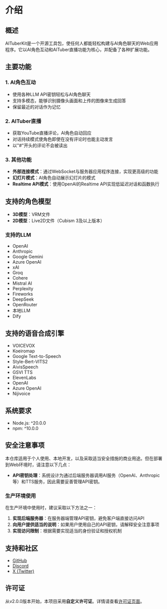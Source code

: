 # 介绍

## 概述

AITuberKit是一个开源工具包，使任何人都能轻松构建与AI角色聊天的Web应用程序。它以AI角色互动和AITuber直播功能为核心，并配备了各种扩展功能。

## 主要功能

### 1. AI角色互动

- 使用各种LLM API密钥轻松与AI角色聊天
- 支持多模态，能够识别摄像头画面和上传的图像来生成回答
- 保留最近的对话作为记忆

### 2. AITuber直播

- 获取YouTube直播评论，AI角色自动回应
- 对话持续模式使角色即使在没有评论时也能主动发言
- 以"#"开头的评论不会被读出

### 3. 其他功能

- **外部连接模式**：通过WebSocket与服务器应用程序连接，实现更高级的功能
- **幻灯片模式**：AI角色自动展示幻灯片的模式
- **Realtime API模式**：使用OpenAI的Realtime API实现低延迟对话和函数执行

## 支持的角色模型

- **3D模型**：VRM文件
- **2D模型**：Live2D文件（Cubism 3及以上版本）

### 支持的LLM

- OpenAI
- Anthropic
- Google Gemini
- Azure OpenAI
- xAI
- Groq
- Cohere
- Mistral AI
- Perplexity
- Fireworks
- DeepSeek
- OpenRouter
- 本地LLM
- Dify

## 支持的语音合成引擎

- VOICEVOX
- Koeiromap
- Google Text-to-Speech
- Style-Bert-VITS2
- AivisSpeech
- GSVI TTS
- ElevenLabs
- OpenAI
- Azure OpenAI
- Nijivoice

## 系统要求

- Node.js: ^20.0.0
- npm: ^10.0.0

## 安全注意事项

本仓库适用于个人使用、本地开发，以及采取适当安全措施的商业用途。但在部署到Web环境时，请注意以下几点：

- **API密钥处理**：系统设计为通过后端服务器调用AI服务（OpenAI、Anthropic等）和TTS服务，因此需要妥善管理API密钥。

### 生产环境使用

在生产环境中使用时，建议采取以下方法之一：

1. **实现后端服务器**：在服务器端管理API密钥，避免客户端直接访问API
2. **向用户提供适当的说明**：如果用户使用自己的API密钥，请解释安全注意事项
3. **实现访问限制**：根据需要实现适当的身份验证和授权机制

## 支持和社区

- [GitHub](https://github.com/tegnike/aituber-kit)
- [Discord](https://discord.gg/5rHEue52nZ)
- [X (Twitter)](https://x.com/tegnike)

## 许可证

从v2.0.0版本开始，本项目采用**自定义许可证**。详情请查看[许可证页面](/zh/guide/license)。

